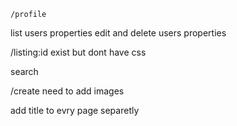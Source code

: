     /profile

list users properties
edit and delete users properties
    

/listing:id exist but dont have css


search

/create
need to add images

add title to evry page separetly


